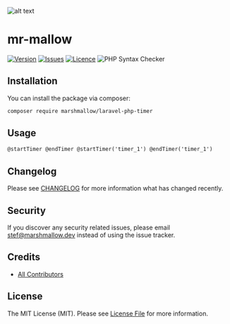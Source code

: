 ![alt text](https://marshmallow.dev/cdn/media/logo-red-237x46.png "marshmallow.")

# mr-mallow

[![Version](https://img.shields.io/packagist/v/marshmallow/mr-mallow)](https://github.com/marshmallow-packages/mr-mallow)
[![Issues](https://img.shields.io/github/issues/marshmallow-packages/mr-mallow)](https://github.com/marshmallow-packages/mr-mallow)
[![Licence](https://img.shields.io/github/license/marshmallow-packages/mr-mallow)](https://github.com/marshmallow-packages/mr-mallow)
![PHP Syntax Checker](https://github.com/marshmallow-packages/mr-mallow/workflows/PHP%20Syntax%20Checker/badge.svg)

## Installation

You can install the package via composer:

```bash
composer require marshmallow/laravel-php-timer
```

## Usage

```html
@startTimer @endTimer @startTimer('timer_1') @endTimer('timer_1')
```

## Changelog

Please see [CHANGELOG](CHANGELOG.md) for more information what has changed recently.

## Security

If you discover any security related issues, please email stef@marshmallow.dev instead of using the issue tracker.

## Credits

-   [All Contributors](../../contributors)

## License

The MIT License (MIT). Please see [License File](LICENSE.md) for more information.
